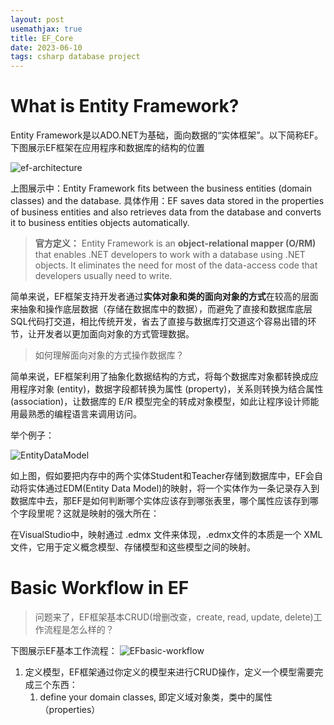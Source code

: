 ```yaml
---
layout: post
usemathjax: true
title: EF_Core
date: 2023-06-10
tags: csharp database project
---
```


# What is Entity Framework?

Entity Framework是以ADO.NET为基础，面向数据的“实体框架”。以下简称EF。下图展示EF框架在应用程序和数据库的结构的位置

<!--more-->

![ef-architecture]({{site.baseurl}}/assets/img/ef-in-app-architecture.jpg)

上图展示中：Entity Framework fits between the business entities (domain classes) and the database. 
具体作用：EF saves data stored in the properties of business entities and also retrieves data from the database and converts it to business entities objects automatically. 

> **官方定义：** Entity Framework is an **object-relational mapper (O/RM)** that enables .NET developers to work with a database using .NET objects. It eliminates the need for most of the data-access code that developers usually need to write.

简单来说，EF框架支持开发者通过**实体对象和类的面向对象的方式**在较高的层面来抽象和操作底层数据（存储在数据库中的数据），而避免了直接和数据库底层SQL代码打交道，相比传统开发，省去了直接与数据库打交道这个容易出错的环节，让开发者以更加面向对象的方式管理数据。

> 如何理解面向对象的方式操作数据库？

简单来说，EF框架利用了抽象化数据结构的方式，将每个数据库对象都转换成应用程序对象 (entity)，数据字段都转换为属性 (property)，关系则转换为结合属性 (association)，让数据库的 E/R 模型完全的转成对象模型，如此让程序设计师能用最熟悉的编程语言来调用访问。 

<!--more-->

举个例子：

![EntityDataModel]({{site.baseurl}}/assets/img/EntityDataModel.png)

如上图，假如要把内存中的两个实体Student和Teacher存储到数据库中，EF会自动将实体通过EDM(Entity Data Model)的映射，将一个实体作为一条记录存入到数据库中去，那EF是如何判断哪个实体应该存到哪张表里，哪个属性应该存到哪个字段里呢？这就是映射的强大所在：

在VisualStudio中，映射通过  .edmx 文件来体现，.edmx文件的本质是一个 XML 文件，它用于定义概念模型、存储模型和这些模型之间的映射。

# Basic Workflow in EF

> 问题来了，EF框架基本CRUD(增删改查，create, read, update, delete)工作流程是怎么样的？

下图展示EF基本工作流程：
![EFbasic-workflow]({{site.baseurl}}/assets/img/basic-workflow.png)

1. 定义模型，EF框架通过你定义的模型来进行CRUD操作，定义一个模型需要完成三个东西：
   1. define your domain classes, 即定义域对象类，类中的属性（properties）
